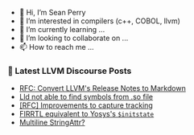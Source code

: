 - 👋 Hi, I’m Sean Perry
- 👀 I’m interested in compilers (c++, COBOL, llvm)
- 🌱 I’m currently learning ...
- 💞️ I’m looking to collaborate on ...
- 📫 How to reach me ...

<!---
s66perry/s66perry is a ✨ special ✨ repository because its `README.md` (this file) appears on your GitHub profile.
You can click the Preview link to take a look at your changes.
--->
### 📕 Latest LLVM Discourse Posts

<!-- DISCOURSE-LLVM:START -->
- [RFC: Convert LLVM&#39;s Release Notes to Markdown](https://discourse.llvm.org/t/rfc-convert-llvms-release-notes-to-markdown/81307#post_8)
- [Lld not able to find symbols from .so file](https://discourse.llvm.org/t/lld-not-able-to-find-symbols-from-so-file/81383#post_2)
- [[RFC] Improvements to capture tracking](https://discourse.llvm.org/t/rfc-improvements-to-capture-tracking/81420#post_1)
- [FIRRTL equivalent to Yosys&#39;s `$initstate`](https://discourse.llvm.org/t/firrtl-equivalent-to-yosyss-initstate/81419#post_1)
- [Multiline StringAttr?](https://discourse.llvm.org/t/multiline-stringattr/81418#post_1)
<!-- DISCOURSE-LLVM:END -->
